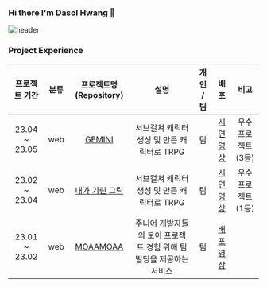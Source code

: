 ### Hi there I'm Dasol Hwang 👋
![header](https://capsule-render.vercel.app/api?type=waving&color=timeGradient&text=a&nbsp;fun&nbsp;developer&height=200&fontAlign=65)


### Project Experience
| 프로젝트 기간 | 분류 | 프로젝트명(Repository) | 설명 | 개인 / 팀 | 배포 | 비고 |
| :------: | :---: |:---: | :---: | :---: | :------: | :------: |
| 23.04 ~ 23.05 | web | [GEMINI](https://github.com/hdasol/SSAFY_PJT_GEMINI) | 서브컬쳐 캐릭터 생성 및 만든 캐릭터로 TRPG | 팀 | [시연 영상](https://www.youtube.com/watch?v=YGU0AG20ndQ) | 우수프로젝트 (3등) |
| 23.02 ~ 23.04 | web | [내가 기린 그림](https://github.com/hdasol/SSAFY_PJT_GIRINGRIM) | 서브컬쳐 캐릭터 생성 및 만든 캐릭터로 TRPG | 팀 | [시연 영상](https://www.youtube.com/watch?v=tk8EtC_RIMY) | 우수프로젝트 (1등) |
| 23.01 ~ 23.02 | web | [MOAAMOAA](https://github.com/hdasol/SSAFY_PJT_MOAAMOAA) | 주니어 개발자들의 토이 프로젝트 경험 위해 팀빌딩을 제공하는 서비스 | 팀 | [배포 영상](https://moaamoaa.com/) |
